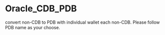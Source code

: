 # Oracle_CDB_PDB
convert non-CDB to PDB with individual wallet each non-CDB.
Please follow PDB name as your choose.
